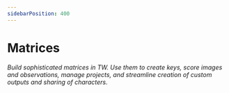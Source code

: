 ```yaml
---
sidebarPosition: 400
---
```

# Matrices

_Build sophisticated matrices in TW. Use them to create keys, score images and observations, manage projects, and streamline creation of custom outputs and sharing of characters._


